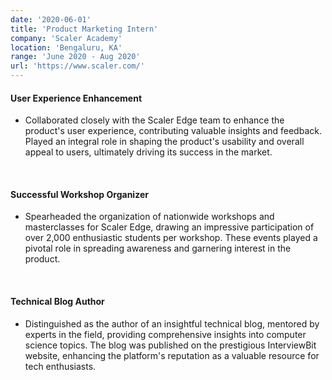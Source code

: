 ```yaml
---
date: '2020-06-01'
title: 'Product Marketing Intern'
company: 'Scaler Academy'
location: 'Bengaluru, KA'
range: 'June 2020 - Aug 2020'
url: 'https://www.scaler.com/'
---
```


#### User Experience Enhancement
- Collaborated closely with the Scaler Edge team to enhance the product's user experience, contributing valuable insights and feedback. Played an integral role in shaping the product's usability and overall appeal to users, ultimately driving its success in the market.
<br>

#### Successful Workshop Organizer
- Spearheaded the organization of nationwide workshops and masterclasses for Scaler Edge, drawing an impressive participation of over 2,000 enthusiastic students per workshop. These events played a pivotal role in spreading awareness and garnering interest in the product.

<br>

#### Technical Blog Author
- Distinguished as the author of an insightful technical blog, mentored by experts in the field, providing comprehensive insights into computer science topics. The blog was published on the prestigious InterviewBit website, enhancing the platform's reputation as a valuable resource for tech enthusiasts.

